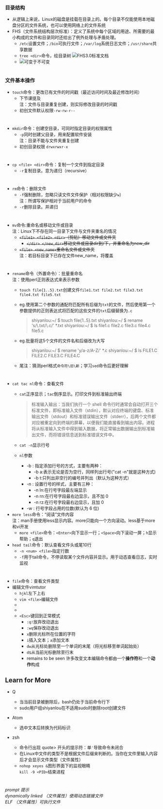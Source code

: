 ### 目录结构

- 从逻辑上来说，Linux的磁盘是挂载在目录上的。每个目录不仅能使用本地磁盘分区的文件系统，也可以使用网络上的文件系统
- FHS（文件系统结构层次标准）：定义了系统中每个区域的用途、所需要的最小构成的文件和目录同时还给出了例外处理与矛盾处理。
  - `/etc`设置文件；`/bin`可执行文件；`/var/log`系统日志文件；`/usr/share`共享数据
  - `tree <dir>`命令，绘目录树
    ![FHS3.0标准文档](https://doc.shiyanlou.com/linux_base/4-1.png)
  - ![可变于不可变](https://doc.shiyanlou.com/document-uid18510labid59timestamp1482919171956.png)
#  
#
### 文件基本操作

- `touch`命令：更改已有文件的时间戳（最近访问时间及最近修改时间）
  - 下节课提及  
  注：文件与目录重复创建，则实际修改目录的时间戳
  - 初创文件默认权限`-rw-rw-r--`
#  
- `mkdir`命令：创建空目录，可同时指定目录的权限属性
  - `-p`同时创建父目录，用来配置软件安装  
  注：目录不能与文件夹重复创建
  - 初创目录权限 `drwxrwxr-x`
#  
- `cp <file> <dir>`命令：复制一个文件到指定目录
  - `-r`复制目录。意为递归（recursive）
#  
- `rm`命令：删除文件
  - `-f`强制删除，忽略只读文件文件保护（相对权限缺少`w`）  
  注：所谓写保护相对于当前用户的命令
  - `-r`删除目录。并递归
#  
- `mv`命令:重命名或移动文件或目录  
注：Linux下不存在同一目录下文件与文件夹重名的情况
  - ~~`<file1> <file2> <dir>`（剪贴）移动文件或文件夹~~
    - ~~`</dir> </new_dir>`移动文件或目录dir到/下，并重命名为new_dir~~
  - ~~`<file> <new_name>`重命名文件或文件夹~~  
  注：若目标目录下已存在文件new_name，将覆盖
#  
- `rename`命令（外置命令）：批量重命名  
注：使用perl正则表达式来表示参数
  - `touch file{1..5}.txt`创建文件`file1.txt file2.txt file3.txt file4.txt file5.txt`
  - eg.使用第二个参数的通配符匹配所有后缀为`txt`的文件，然后使用第一个参数提供的正则表达式将匹配的这些文件的`txt`后缀替换为`.c`  
    >shiyanlou:\~/ \$ touch file{1..5}.txt
    shiyanlou:\~/ \$ rename 's/\\.txt/\\.c/' \*.txt
    shiyanlou:\~/ \$ ls
    file1.c file2.c file3.c file4.c file5.c  

  - eg.批量将这5个文件的文件名和后缀改为大写
    >shiyanlou:\~/ \$ rename 'y/a-z/A-Z/' \*.c
    shiyanlou:\~/ \$ ls
    FILE1.C FILE2.C FILE3.C FILE4.C

  - 尾注：猜测perl格式`命令符\旧\新`；学习`sed`命令后更好理解
#
- `cat tac nl`命令：查看文件
  - `cat`正序显示；`tac`倒序显示。打印文件到标准输出终端
    >标准输入输出：当我们执行一个 shell 命令行时通常会自动打开三个标准文件，即标准输入文件（stdin），默认对应终端的键盘、标准输出文件（stdout）和标准错误输出文件（stderr），后两个文件都对应被重定向到终端的屏幕，以便我们能直接看到输出内容。进程将从标准输入文件中得到输入数据，将正常输出数据输出到标准输出文件，而将错误信息送到标准错误文件中。

  - `cat -n`显示行号
  - `nl`参数
    - -b : 指定添加行号的方式，主要有两种：
      - -b a:表示无论是否为空行，同样列出行号("cat -n"就是这种方式)
      - -b t:只列出非空行的编号并列出（默认为这种方式）
    - -n : 设置行号的样式，主要有三种：
      - -n ln:在行号字段最左端显示
      - -n rn:在行号字段最右边显示，且不加 0
      - -n rz:在行号字段最右边显示，且加 0
    - -w : 行号字段占用的位数(默认为 6 位)
- `more less`命令：“阅读”文件内容  
注：man手册使用less显示内容。more只能向一个方向滚动。less基于more和vi开发
  - `more <file>`命令：`<Enter>`向下显示一行；`<Space>`向下滚动一屏；`h`显示帮助；`q`退出
- `head tail`命令：默认查看文件头或尾10行
  - `-n <num> <file>`指定行数
  - `-f`用于tail命令，不停读取某个文件内容并显示。用于动态查看日志，实时监视
#
- `file`命令：查看文件类型
- 编辑文件vimtutor
  - `hjkl`左下上右
  - `vim <file>`编辑文件
  -
  -
  - `<Esc>`键回到正常模式
    - `:q!`放弃改动退出
    - `:wq`保存改动退出
    - `x`删除光标所在位置的字符
    - `i`插入文本；`a`添加文本
    - `dw`从光标处删除至一个单词的末尾（将光标移至单词起始处）
    - `d$`从当前光标删除至行末
    - remains to be seen
    许多改变文本编辑命令都由一个**操作符**和一个**动作**构成


## Learn for More

- Q
  - 当当前目录被删除后，bash仍处于当前命令行下
  - sudo用户组shiyanlou在不适用sudo时删除root创建文件

- Atom
  - 选中文本后转换为代码标识
- zsh
  - 命令行出现 quote> 开头的提示符：单`'`导致命令未闭合
  - 在Linux中文件的类型不是根据文件后缀来判断的。当你在文件里输入内容后才会显示文件类型（文件属性）
  - `nohop xeyes &`图形界面下的监视眼睛  
  `kill -9 <PID>`结束进程
#
*prompt 提示  
dynamically linked （文件属性）使用动态链接文件  
ELF （文件属性）可执行文件*

